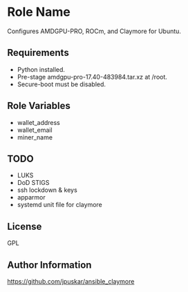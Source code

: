 Role Name
=========

Configures AMDGPU-PRO, ROCm, and Claymore for Ubuntu.


Requirements
------------

- Python installed.
- Pre-stage amdgpu-pro-17.40-483984.tar.xz at /root.
- Secure-boot must be disabled.


Role Variables
--------------

- wallet_address
- wallet_email
- miner_name


TODO
----

- LUKS
- DoD STIGS
- ssh lockdown & keys
- apparmor
- systemd unit file for claymore


License
-------

GPL


Author Information
------------------

https://github.com/jpuskar/ansible_claymore
